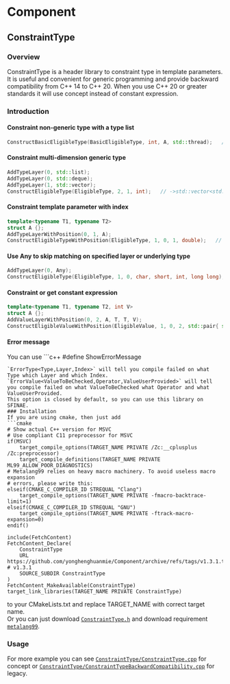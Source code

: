 # Component
## ConstraintType
### Overview
ConstraintType is a header library to constraint type in template parameters. It is useful and convenient for generic programming and provide backward compatibility from C++ 14 to C++ 20. When you use C++ 20 or greater standards it will use concept instead of constant expression.  
### Introduction
#### Constraint non-generic type with a type list
```c++
ConstructBasicEligibleType(BasicEligibleType, int, A, std::thread);   // ->int||A||std::thread
```
#### Constraint multi-dimension generic type
```c++
AddTypeLayer(0, std::list);
AddTypeLayer(0, std::deque);
AddTypeLayer(1, std::vector);
ConstructEligibleType(EligibleType, 2, 1, int);   // ->std::vector<std::list<int>||std::deque<int>>
```
#### Constraint template parameter with index
```c++
template<typename T1, typename T2>
struct A {};
AddTypeLayerWithPosition(0, 1, A);
ConstructEligibleTypeWithPosition(EligibleType, 1, 0, 1, double);   // ->A<?,double>
```
#### Use Any to skip matching on specified layer or underlying type
```c++
AddTypeLayer(0, Any);
ConstructEligibleType(EligibleType, 1, 0, char, short, int, long long);   // ->?<char||short||int||long long>
```
#### Constraint or get constant expression
```c++
template<typename T1, typename T2, int V>
struct A {};
AddValueLayerWithPosition(0, 2, A, T, T, V);
ConstructEligibleValueWithPosition(EligibleValue, 1, 0, 2, std::pair{ std::greater{}, 5 }, std::pair{ std::less{}, 10 }); // ->A<?,?,(5,10)>
```
#### Error message
You can use ```c++
#define ShowErrorMessage
``` to show the following types of error message:
`ErrorType<Type,Layer,Index>` will tell you compile failed on what Type which Layer and which Index.
`ErrorValue<ValueToBeChecked,Operator,ValueUserProvided>` will tell you compile failed on what ValueToBeChecked what Operator and what ValueUserProvided.
This option is closed by default, so you can use this library on SFINAE.
### Installation
If you are using cmake, then just add  
```cmake
# Show actual C++ version for MSVC
# Use compliant C11 preprocessor for MSVC
if(MSVC)
    target_compile_options(TARGET_NAME PRIVATE /Zc:__cplusplus /Zc:preprocessor)
    target_compile_definitions(TARGET_NAME PRIVATE ML99_ALLOW_POOR_DIAGNOSTICS)
# Metalang99 relies on heavy macro machinery. To avoid useless macro expansion
# errors, please write this:
elseif(CMAKE_C_COMPILER_ID STREQUAL "Clang")
    target_compile_options(TARGET_NAME PRIVATE -fmacro-backtrace-limit=1)
elseif(CMAKE_C_COMPILER_ID STREQUAL "GNU")
    target_compile_options(TARGET_NAME PRIVATE -ftrack-macro-expansion=0)
endif()

include(FetchContent)
FetchContent_Declare(
    ConstraintType
    URL https://github.com/yonghenghuanmie/Component/archive/refs/tags/v1.3.1.tar.gz # v1.3.1
    SOURCE_SUBDIR ConstraintType
)
FetchContent_MakeAvailable(ConstraintType)
target_link_libraries(TARGET_NAME PRIVATE ConstraintType)
```
to your CMakeLists.txt and replace TARGET_NAME with correct target name.  
Or you can just download [`ConstraintType.h`](ConstraintType/ConstraintType.h) and download requirement [`metalang99`](https://github.com/Hirrolot/metalang99).
### Usage
For more example you can see [`ConstraintType/ConstraintType.cpp`](ConstraintType/ConstraintType.cpp) for concept or [`ConstraintType/ConstraintTypeBackwardCompatibility.cpp`](ConstraintType/ConstraintTypeBackwardCompatibility.cpp) for legacy.  
